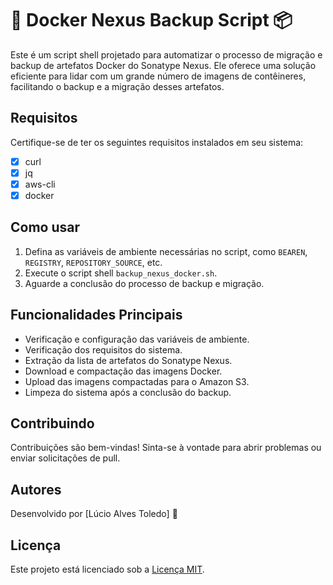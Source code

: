 # 🐳 Docker Nexus Backup Script 📦

Este é um script shell projetado para automatizar o processo de migração e backup de artefatos Docker do Sonatype Nexus. Ele oferece uma solução eficiente para lidar com um grande número de imagens de contêineres, facilitando o backup e a migração desses artefatos.

## Requisitos

Certifique-se de ter os seguintes requisitos instalados em seu sistema:
- [x] curl
- [x] jq
- [x] aws-cli
- [x] docker

## Como usar

1. Defina as variáveis de ambiente necessárias no script, como `BEAREN`, `REGISTRY`, `REPOSITORY_SOURCE`, etc.
2. Execute o script shell `backup_nexus_docker.sh`.
3. Aguarde a conclusão do processo de backup e migração.

## Funcionalidades Principais

- Verificação e configuração das variáveis de ambiente.
- Verificação dos requisitos do sistema.
- Extração da lista de artefatos do Sonatype Nexus.
- Download e compactação das imagens Docker.
- Upload das imagens compactadas para o Amazon S3.
- Limpeza do sistema após a conclusão do backup.

## Contribuindo

Contribuições são bem-vindas! Sinta-se à vontade para abrir problemas ou enviar solicitações de pull.

## Autores

Desenvolvido por [Lúcio Alves Toledo] 🚀

## Licença

Este projeto está licenciado sob a [Licença MIT](LICENSE).

